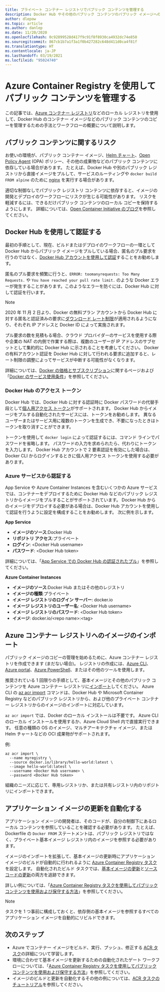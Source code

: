 ```yaml
---
title: プライベート コンテナー レジストリでパブリック コンテンツを管理する
description: Docker Hub やその他のパブリック コンテンツのパブリック イメージへの依存関係を管理するための Azure Container Registry の手法とワークフロー
author: dlepow
ms.topic: article
ms.author: danlep
ms.date: 11/20/2020
ms.openlocfilehash: 0c92899528d417f9c91f8f8930ca4932dc74e850
ms.sourcegitcommit: 867cb1b7a1f3a1f0b427282c648d411d0ca4f81f
ms.translationtype: HT
ms.contentlocale: ja-JP
ms.lasthandoff: 03/19/2021
ms.locfileid: "95024740"
---
```

# <a name="manage-public-content-with-azure-container-registry"></a>Azure Container Registry を使用してパブリック コンテンツを管理する

この記事では、[Azure コンテナー レジストリ](container-registry-intro.md)などのローカル レジストリを使用して、Docker Hub のコンテナー イメージなどのパブリック コンテンツのコピーを管理するための手法とワークフローの概要について説明します。 


## <a name="risks-with-public-content"></a>パブリック コンテンツに関するリスク

お使いの環境が、パブリック コンテナー イメージ、[Helm チャート](https://helm.sh/)、[Open Policy Agent](https://www.openpolicyagent.org/) (OPA) ポリシー、その他の成果物などのパブリック コンテンツに依存している場合があります。 たとえば、Docker Hub や別のパブリック レジストリから直接イメージをプルして、サービスのルーティングや `docker build FROM alpine` のために [nginx](https://hub.docker.com/_/nginx) を実行する場合があります。 

適切な制御なしでパブリック レジストリ コンテンツに依存すると、イメージの開発とデプロイのワークフローにリスクが生じる可能性があります。 リスクを軽減するには、できるだけパブリック コンテンツのローカル コピーを保持するようにします。 詳細については、[Open Container Initiative のブログ](https://opencontainers.org/posts/blog/2020-10-30-consuming-public-content/)を参照してください。 

## <a name="authenticate-with-docker-hub"></a>Docker Hub を使用して認証する

最初の手順として、現在、ビルドまたはデプロイのワークフローの一環として Docker Hub からパブリック イメージをプルしている場合、匿名のプル要求を行うのではなく、[Docker Hub アカウントを使用して認証](https://docs.docker.com/docker-hub/download-rate-limit/#how-do-i-authenticate-pull-requests)することをお勧めします。

匿名のプル要求を頻繁に行うと、`ERROR: toomanyrequests: Too Many Requests.` や `You have reached your pull rate limit.` のような Docker エラーが発生することがあります。このようなエラーを防ぐには、Docker Hub に対して認証を行います。

> [!NOTE]
> 2020 年 11 月 2 日より、Docker の無料プラン アカウントから Docker Hub に対する匿名と認証済みの要求に[ダウンロード レート制限](https://docs.docker.com/docker-hub/download-rate-limit)が適用されるようになり、それぞれ IP アドレスと Docker ID によって実施されます。 
>
> プル要求の数を見積もる場合、クラウド プロバイダーのサービスを使用する際や企業の NAT の内側で作業する際は、複数のユーザーが IP アドレスのサブセットとして集約的に Docker Hub に示されることを考慮してください。 Docker の有料アカウント認証を Docker Hub に対して行われる要求に追加すると、レート制限の調整によってサービスが中断する可能性がなくなります。
>
> 詳細については、[Docker の価格とサブスクリプション](https://www.docker.com/pricing)に関するページおよび「[Docker のサービス使用条件](https://www.docker.com/legal/docker-terms-service)」を参照してください。

### <a name="docker-hub-access-token"></a>Docker Hub のアクセス トークン

Docker Hub では、Docker Hub に対する認証時に Docker パスワードの代替手段として[個人用アクセス トークン](https://docs.docker.com/docker-hub/access-tokens/)がサポートされます。 Docker Hub からイメージをプルする自動化されたサービスには、トークンをお勧めします。 異なるユーザーまたはサービス用に複数のトークンを生成でき、不要になったときはトークンを取り消すことができます。

トークンを使用して `docker login` によって認証するには、コマンド ラインでパスワードを省略します。 パスワードの入力を求められたら、代わりにトークンを入力します。 Docker Hub アカウントで 2 要素認証を有効にした場合は、Docker CLI からログインするときに個人用アクセス トークンを使用する必要があります。

### <a name="authenticate-from-azure-services"></a>Azure サービスから認証する

App Service や Azure Container Instances を含むいくつかの Azure サービスでは、コンテナーをデプロイするために Docker Hub などのパブリック レジストリからイメージをプルすることがサポートされています。 Docker Hub からのイメージをデプロイする必要がある場合は、Docker Hub アカウントを使用して認証を行うように設定を構成することをお勧めします。 次に例を示します。

**App Service**

* **イメージのソース**:Docker Hub
* **リポジトリ アクセス**:プライベート
* **ログイン**: \<Docker Hub username>
* **パスワード**: \<Docker Hub token>

詳細については、「[App Service での Docker Hub の認証されたプル](https://azure.github.io/AppService/2020/10/15/Docker-Hub-authenticated-pulls-on-App-Service.html)」を参照してください。

**Azure Container Instances**

* **イメージのソース**:Docker Hub またはその他のレジストリ
* **イメージの種類**:プライベート
* **イメージ レジストリのログイン サーバー**: docker.io
* **イメージ レジストリのユーザー名**: \<Docker Hub username>
* **イメージ レジストリのパスワード**: \<Docker Hub token>
* **イメージ**: docker.io/\<repo name\>:\<tag>

## <a name="import-images-to-an-azure-container-registry"></a>Azure コンテナー レジストリへのイメージのインポート
 
パブリック イメージのコピーの管理を始めるために、Azure コンテナー レジストリを作成できます (まだない場合)。 レジストリの作成には、[Azure CLI](container-registry-get-started-azure-cli.md)、[Azure portal](container-registry-get-started-portal.md)、[Azure PowerShell](container-registry-get-started-powershell.md)、またはその他のツールを使用します。 

推奨されている 1 回限りの手順として、基本イメージとその他のパブリック コンテンツを Azure コンテナー レジストリに[インポート](container-registry-import-images.md)してください。 Azure CLI の [az acr import](/cli/azure/acr#az_acr_import) コマンドは、Docker Hub や Microsoft Container Registry などのパブリック レジストリから、および他のプライベート コンテナー レジストリからのイメージのインポートに対応しています。 

`az acr import` では、Docker のローカル インストールは不要です。 Azure CLI のローカル インストールを使用するか、Azure Cloud Shell 内で直接実行できます。 任意の種類の OS のイメージ、マルチアーキテクチャ イメージ、または Helm チャートなどの OCI 成果物がサポートされます。

例:

```azurecli-interactive
az acr import \
  --name myregistry \
  --source docker.io/library/hello-world:latest \
  --image hello-world:latest \
  --username <Docker Hub username> \
  --password <Docker Hub token>
```

組織のニーズに応じて、専用レジストリか、または共有レジストリ内のリポジトリにインポートできます。

## <a name="automate-application-image-updates"></a>アプリケーション イメージの更新を自動化する

アプリケーション イメージの開発者は、そのコードが、自分の制御下にあるローカル コンテンツを参照していることを確認する必要があります。 たとえば、Dockerfile の `Docker FROM` ステートメントは、パブリック レジストリではなく、プライベート基本イメージ レジストリ内のイメージを参照する必要があります。 

イメージのインポートを拡張して、基本イメージの更新時にアプリケーション イメージのビルドが自動的に行われるように [Azure Container Registry タスク](container-registry-tasks-overview.md)を設定します。 自動化されたビルド タスクでは、[基本イメージの更新](container-registry-tasks-base-images.md)と[ソース コードの更新](container-registry-tasks-overview.md#trigger-task-on-source-code-update)の両方を追跡できます。

詳しい例については、「[Azure Container Registry タスクを使用してパブリック コンテンツを使用および保守する方法](tasks-consume-public-content.md)」を参照してください。 

> [!NOTE]
> タスクを 1 つ事前に構成しておくと、依存側の基本イメージを参照するすべてのアプリケーション イメージを自動的にリビルドできます。 
 
## <a name="next-steps"></a>次のステップ
 
* Azure でコンテナー イメージをビルド、実行、プッシュ、修正する [ACR タスク](container-registry-tasks-overview.md)の詳細について学習します。
* 環境に合わせて基本イメージを更新するための自動化されたゲート ワークフローについては、「[Azure Container Registry タスクを使用してパブリック コンテンツを使用および保守する方法](tasks-consume-public-content.md)」を参照してください。 
* イメージのビルドと更新を自動化するその他の例については、[ACR タスクのチュートリアル](container-registry-tutorial-quick-task.md)を参照してください。

